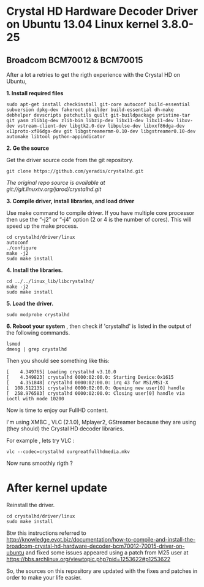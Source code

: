 # Crystal HD Hardware Decoder Driver on Ubuntu 13.04 Linux kernel 3.8.0-25
## Broadcom BCM70012 & BCM70015

After a lot a retries to get the rigth experience with the Crystal HD on Ubuntu, 

**1. Install required files**

    sudo apt-get install checkinstall git-core autoconf build-essential subversion dpkg-dev fakeroot pbuilder build-essential dh-make debhelper devscripts patchutils quilt git-buildpackage pristine-tar git yasm zlib1g-dev zlib-bin libzip-dev libx11-dev libx11-dev libxv-dev vstream-client-dev libgtk2.0-dev libpulse-dev libxxf86dga-dev x11proto-xf86dga-dev git libgstreamermm-0.10-dev libgstreamer0.10-dev automake libtool python-appindicator 
    
**2. Ge the source**

Get the driver source code from the git repository.

    git clone https://github.com/yeradis/crystalhd.git   

_The original repo source is available at git://git.linuxtv.org/jarod/crystalhd.git_
    
**3. Compile driver, install libraries, and load driver**

Use make command to compile driver. If you have multiple core processor then use the “-j2″ or “-j4″ option (2 or 4 is the number of cores). This will speed up the make process.

    cd crystalhd/driver/linux
    autoconf
    ./configure
    make -j2
    sudo make install
    
**4. Install the libraries.**

    cd ../../linux_lib/libcrystalhd/
    make -j2
    sudo make install 
    
**5. Load the driver.**

    sudo modprobe crystalhd
    
**6. Reboot your system** , then check if 'crystalhd' is listed in the output of the following commands.

    lsmod
    dmesg | grep crystalhd
    
 Then you should see something like this:
 
    [    4.349765] Loading crystalhd v3.10.0
    [    4.349823] crystalhd 0000:02:00.0: Starting Device:0x1615
    [    4.351848] crystalhd 0000:02:00.0: irq 43 for MSI/MSI-X
    [  108.512135] crystalhd 0000:02:00.0: Opening new user[0] handle
    [  258.976583] crystalhd 0000:02:00.0: Closing user[0] handle via ioctl with mode 10200

Now is time to enjoy our FullHD content. 

I'm using XMBC , VLC (2.1.0), Mplayer2, GStreamer because they are using (they should) the Crystal HD decoder libraries.

For example , lets try VLC :

    vlc --codec=crystalhd ourgreatfullhdmedia.mkv
    
Now runs smoothly rigth ?

# After kernel update

Reinstall the driver.

    cd crystalhd/driver/linux
    sudo make install


Btw this instructions referred to http://knowledge.evot.biz/documentation/how-to-compile-and-install-the-broadcom-crystal-hd-hardware-decoder-bcm70012-70015-driver-on-ubuntu and fixed some issues appeared using a patch from M25 user at https://bbs.archlinux.org/viewtopic.php?pid=1253622#p1253622

So, the sources on this repository are updated with the fixes and patches in order to make your life easier.

